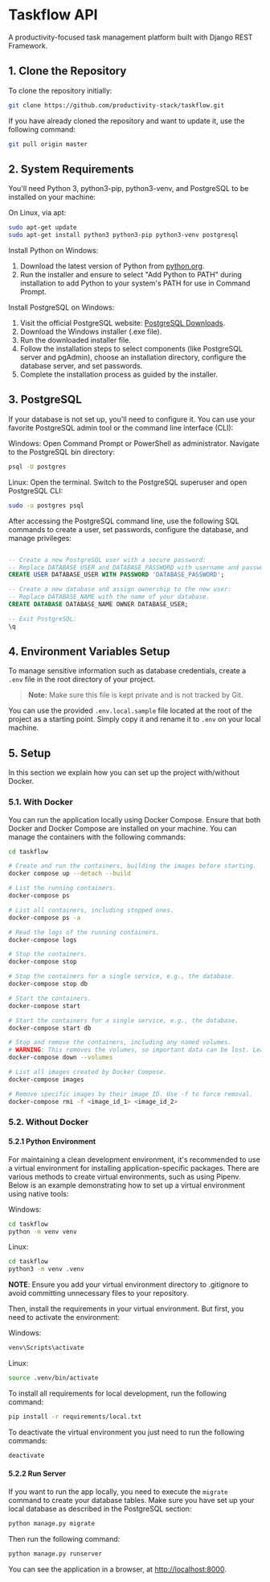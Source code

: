 # Taskflow API

A productivity-focused task management platform built with Django REST Framework.


## 1. Clone the Repository

To clone the repository initially:

```bash
git clone https://github.com/productivity-stack/taskflow.git
```

If you have already cloned the repository and want to update it, use the following command:

```bash
git pull origin master
```


## 2. System Requirements

You'll need Python 3, python3-pip, python3-venv, and PostgreSQL to be installed on your machine:

On Linux, via apt:

```bash
sudo apt-get update
sudo apt-get install python3 python3-pip python3-venv postgresql
```

Install Python on Windows:

1. Download the latest version of Python from [python.org](https://www.python.org/downloads/).
2. Run the installer and ensure to select "Add Python to PATH" during installation to add Python to your system's PATH for use in Command Prompt.

Install PostgreSQL on Windows:

1. Visit the official PostgreSQL website: [PostgreSQL Downloads](https://www.postgresql.org/download/).
2. Download the Windows installer (.exe file).
3. Run the downloaded installer file.
4. Follow the installation steps to select components (like PostgreSQL server and pgAdmin), choose an installation directory, configure the database server, and set passwords.
6. Complete the installation process as guided by the installer.


## 3. PostgreSQL

If your database is not set up, you'll need to configure it. You can use your favorite PostgreSQL admin tool or the command line interface (CLI):

Windows:
Open Command Prompt or PowerShell as administrator. Navigate to the PostgreSQL bin directory:
```bash
psql -U postgres
```

Linux:
Open the terminal. Switch to the PostgreSQL superuser and open PostgreSQL CLI:
```bash
sudo -u postgres psql
```

After accessing the PostgreSQL command line, use the following SQL commands to create a user, set passwords, configure the database, and manage privileges:

```sql

-- Create a new PostgreSQL user with a secure password:
-- Replace DATABASE_USER and DATABASE_PASSWORD with username and password in .env file.
CREATE USER DATABASE_USER WITH PASSWORD 'DATABASE_PASSWORD';

-- Create a new database and assign ownership to the new user:
-- Replace DATABASE_NAME with the name of your database.
CREATE DATABASE DATABASE_NAME OWNER DATABASE_USER;

-- Exit PostgreSQL:
\q

```

## 4. Environment Variables Setup

To manage sensitive information such as database credentials, create a `.env` file in the root directory of your project.

> **Note:** Make sure this file is kept private and is not tracked by Git.

You can use the provided `.env.local.sample` file located at the root of the project as a starting point. Simply copy it and rename it to `.env` on your local machine.

## 5. Setup

In this section we explain how you can set up the project with/without Docker.

### 5.1. With Docker

You can run the application locally using Docker Compose. Ensure that both Docker and Docker Compose are installed on your machine.
You can manage the containers with the following commands:

```bash
cd taskflow

# Create and run the containers, building the images before starting.
docker compose up --detach --build

# List the running containers.
docker-compose ps

# List all containers, including stopped ones.
docker-compose ps -a

# Read the logs of the running containers.
docker-compose logs

# Stop the containers.
docker-compose stop

# Stop the containers for a single service, e.g., the database.
docker-compose stop db

# Start the containers.
docker-compose start

# Start the containers for a single service, e.g., the database.
docker-compose start db

# Stop and remove the containers, including any named volumes.
# WARNING: This removes the volumes, so important data can be lost. Leave out `--volumes` if needed.
docker-compose down --volumes

# List all images created by Docker Compose.
docker-compose images

# Remove specific images by their image ID. Use -f to force removal.
docker-compose rmi -f <image_id_1> <image_id_2>
```

### 5.2. Without Docker

#### 5.2.1 Python Environment

For maintaining a clean development environment, it's recommended to use a virtual environment for installing application-specific packages. There are various methods to create virtual environments, such as using Pipenv. Below is an example demonstrating how to set up a virtual environment using native tools:

Windows:
```bash
cd taskflow
python -m venv venv
```

Linux:
```bash
cd taskflow
python3 -m venv .venv
```

**NOTE**: Ensure you add your virtual environment directory to .gitignore to avoid committing unnecessary files to your repository.

Then, install the requirements in your virtual environment. But first, you need to activate the environment:

Windows:
```bash
venv\Scripts\activate
```

Linux:
```bash
source .venv/bin/activate
```

To install all requirements for local development, run the following command:

```bash
pip install -r requirements/local.txt
```

To deactivate the virtual environment you just need to run the following commands:

```bash
deactivate
```


#### 5.2.2 Run Server

If you want to run the app locally, you need to execute the `migrate` command to create your database tables. Make sure you have set up your local database as described in the PostgreSQL section:

```bash
python manage.py migrate
```

Then run the following command:

```bash
python manage.py runserver
```

You can see the application in a browser, at [http://localhost:8000](http://localhost:8000).
